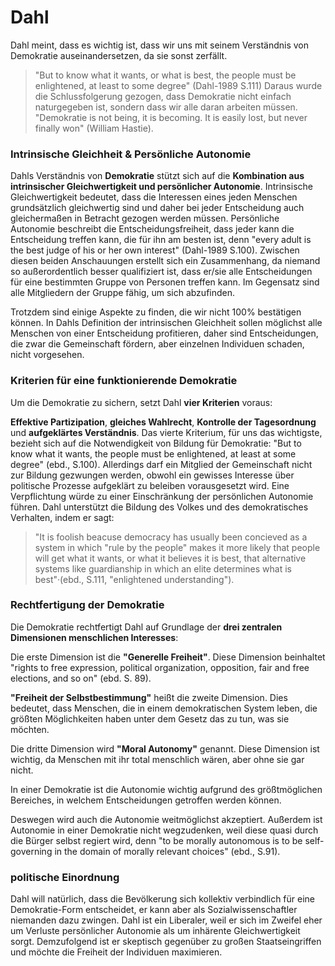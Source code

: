 # Dahl
<!-- TODO SF: Einleitungssatz -->
Dahl meint, dass es wichtig ist, dass wir uns mit seinem Verständnis von Demokratie auseinandersetzen, da sie sonst zerfällt.
>"But to know what it wants, or what is best, the people must be enlightened, at least to some degree" (Dahl-1989 S.111)
Daraus wurde die Schlussfolgerung gezogen, dass Demokratie nicht einfach naturgegeben ist, sondern dass wir alle daran arbeiten müssen.
>"Demokratie is not being, it is becoming. It is easily lost, but never finally won" (William Hastie).


### Intrinsische Gleichheit & Persönliche Autonomie

Dahls Verständnis von **Demokratie** stützt sich auf die **Kombination aus intrinsischer Gleichwertigkeit und persönlicher Autonomie**.
Intrinsische Gleichwertigkeit bedeutet, dass die Interessen eines jeden Menschen grundsätzlich gleichwertig sind und daher bei jeder Entscheidung auch gleichermaßen in Betracht gezogen werden müssen.
Persönliche Autonomie beschreibt die Entscheidungsfreiheit, dass jeder kann die Entscheidung treffen kann, die für ihn am besten ist, denn "every adult is the best judge of his or her own interest" (Dahl-1989 S.100).
Zwischen diesen beiden Anschauungen erstellt sich ein Zusammenhang, da niemand so außerordentlich besser qualifiziert ist, dass er/sie alle Entscheidungen für eine bestimmten Gruppe von Personen treffen kann.
Im Gegensatz sind alle Mitgliedern der Gruppe fähig, um sich abzufinden.
<!-- TODO SF: was soll das heißen? -->
Trotzdem sind einige Aspekte zu finden, die wir nicht 100% bestätigen können.
In Dahls Definition der intrinsischen Gleichheit sollen möglichst alle Menschen von einer Entscheidung profitieren, daher sind Entscheidungen, die zwar die Gemeinschaft fördern, aber einzelnen Individuen schaden, nicht vorgesehen.


### Kriterien für eine funktionierende Demokratie

Um die Demokratie zu sichern, setzt Dahl **vier Kriterien** voraus:

**Effektive Partizipation**, **gleiches Wahlrecht**, **Kontrolle der Tagesordnung** und **aufgeklärtes Verständnis**.
Das vierte Kriterium, für uns das wichtigste, bezieht sich auf die Notwendigkeit von Bildung für Demokratie:
"But to know what it wants, the people must be enlightened, at least at some degree" (ebd., S.100).
Allerdings darf ein Mitglied der Gemeinschaft nicht zur Bildung gezwungen werden, obwohl ein gewisses Interesse über politische Prozesse aufgeklärt zu beleiben vorausgesetzt wird.
Eine Verpflichtung würde zu einer Einschränkung der persönlichen Autonomie führen.
Dahl unterstützt die Bildung des Volkes und des demokratisches Verhalten, indem er sagt:
<!-- TODO SF: Was heißt "Bildung des demokratischen Verhaltens"? -->
>"It is foolish beacuse democracy has usually been concieved as a system in which "rule by the people" makes it more likely that people will get what it wants, or what it believes it is best, that alternative systems like guardianship in which an elite determines what is best"·(ebd., S.111, "enlightened understanding").


### Rechtfertigung der Demokratie

Die Demokratie rechtfertigt Dahl auf Grundlage der **drei zentralen Dimensionen menschlichen Interesses**:
<!-- TODO SF: Vielleicht umformulieren -->
Die erste Dimension ist die **"Generelle Freiheit"**.
Diese Dimension beinhaltet "rights to free expression, political organization, opposition, fair and free elections, and so on" (ebd. S. 89).

**"Freiheit der Selbstbestimmung"** heißt die zweite Dimension.
Dies bedeutet, dass Menschen, die in einem demokratischen System leben, die größten Möglichkeiten haben unter dem Gesetz das zu tun, was sie möchten.

Die dritte Dimension wird **"Moral Autonomy"** genannt.
Diese Dimension ist wichtig, da Menschen mit ihr total menschlich wären, aber ohne sie gar nicht.
<!-- TODO SF: Was soll das heißen? -->
In einer Demokratie ist die Autonomie wichtig aufgrund des größtmöglichen Bereiches, in welchem Entscheidungen getroffen werden können.
<!-- TODO SF: Vielleicht umformulieren -->
Deswegen wird auch die Autonomie weitmöglichst akzeptiert.
Außerdem ist Autonomie in einer Demokratie nicht wegzudenken, weil diese quasi durch die Bürger selbst regiert wird, denn "to be morally autonomous is to be self-governing in the domain of morally relevant choices" (ebd., S.91).


### politische Einordnung

Dahl will natürlich, dass die Bevölkerung sich kollektiv verbindlich für eine Demokratie-Form entscheidet, er kann aber als Sozialwissenschaftler niemanden dazu zwingen.
Dahl ist ein Liberaler, weil er sich im Zweifel eher um Verluste persönlicher Autonomie als um inhärente Gleichwertigkeit sorgt.
Demzufolgend ist er skeptisch gegenüber zu großen Staatseingriffen und möchte die Freiheit der Individuen maximieren.
<!-- TODO SF: Abschlusssatz -->
